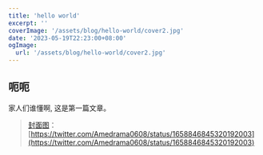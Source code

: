 ```yaml
---
title: 'hello world'
excerpt: ''
coverImage: '/assets/blog/hello-world/cover2.jpg'
date: '2023-05-19T22:23:00+08:00'
ogImage: 
  url: '/assets/blog/hello-world/cover2.jpg'
---
```

## 呃呃


家人们谁懂啊, 这是第一篇文章。


> [封面图](https://twitter.com/Amedrama0608/status/1658846845320192003)：[https://twitter.com/Amedrama0608/status/1658846845320192003](https://twitter.com/Amedrama0608/status/1658846845320192003)

